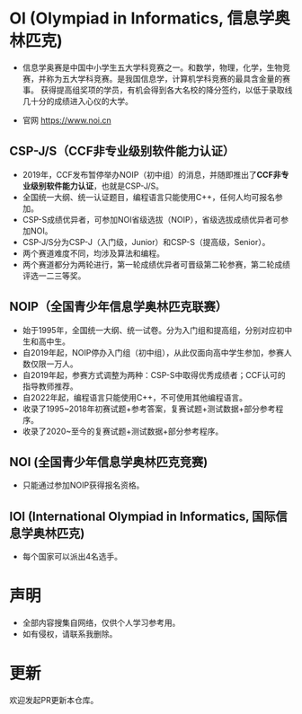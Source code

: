 # OI (Olympiad in Informatics, 信息学奥林匹克)

- 信息学奥赛是中国中小学生五大学科竞赛之一。和数学，物理，化学，生物竞赛，并称为五大学科竞赛。是我国信息学，计算机学科竞赛的最具含金量的赛事。 获得提高组奖项的学员，有机会得到各大名校的降分签约，以低于录取线几十分的成绩进入心仪的大学。

- 官网 https://www.noi.cn

## CSP-J/S（CCF非专业级别软件能力认证）

- 2019年，CCF发布暂停举办NOIP（初中组）的消息，并随即推出了**CCF非专业级别软件能力认证**，也就是CSP-J/S。
- 全国统一大纲、统一认证题目，编程语言只能使用C++，任何人均可报名参加。
- CSP-S成绩优异者，可参加NOI省级选拔（NOIP），省级选拔成绩优异者可参加NOI。
- CSP-J/S分为CSP-J（入门级，Junior）和CSP-S（提高级，Senior）。
- 两个赛道难度不同，均涉及算法和编程。
- 两个赛道都分为两轮进行，第一轮成绩优异者可晋级第二轮参赛，第二轮成绩评选一二三等奖。

## NOIP（全国青少年信息学奥林匹克联赛）

- 始于1995年，全国统一大纲、统一试卷。分为入门组和提高组，分别对应初中生和高中生。
- 自2019年起，NOIP停办入门组（初中组），从此仅面向高中学生参加，参赛人数仅限一万人。
- 自2019年起，参赛方式调整为两种：CSP-S中取得优秀成绩者；CCF认可的指导教师推荐。
- 自2022年起，编程语言只能使用C++，不可使用其他编程语言。
- 收录了1995~2018年初赛试题+参考答案，复赛试题+测试数据+部分参考程序。
- 收录了2020~至今的复赛试题+测试数据+部分参考程序。

## NOI (全国青少年信息学奥林匹克竞赛)

- 只能通过参加NOIP获得报名资格。

## IOI (International Olympiad in Informatics, 国际信息学奥林匹克)

- 每个国家可以派出4名选手。

# 声明

- 全部内容搜集自网络，仅供个人学习参考用。
- 如有侵权，请联系我删除。

# 更新

欢迎发起PR更新本仓库。
